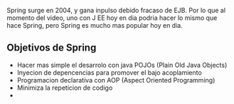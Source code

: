 Spring surge en 2004, y gana inpulso debido fracaso de EJB. Por lo que al momento del video, uno con J EE hoy en dia podria hacer lo mismo que hace Spring, pero Spring es mucho mas popular hoy en dia. 


## Objetivos de Spring
- Hacer mas simple el desarrolo con java POJOs (Plain Old Java Objects)
- Inyecion de depencencias para promover el bajo acoplamiento
- Programacion declarativa con AOP (Aspect Oriented Programming)
- Minimiza la repeticion de codigo 
- 